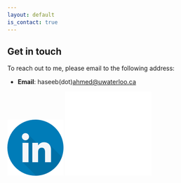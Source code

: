 ```yaml
---
layout: default
is_contact: true
---
```


## Get in touch
To reach out to me, please email to the following address: 

* <strong>Email</strong>: haseeb(dot)ahmed@uwaterloo.ca

<div id='contact_container'>
    
<a href="https://www.linkedin.com/in/haseeb1399/"><img id='thumbnail_image' src="/resources/linkedin.png" alt="LinkedIn"></a>
<a href="https://github.com/Haseeb1399"><img id='thumbnail_image' src="./resources/github-mark-white.svg" alt="GitHub"></a>

</div>
